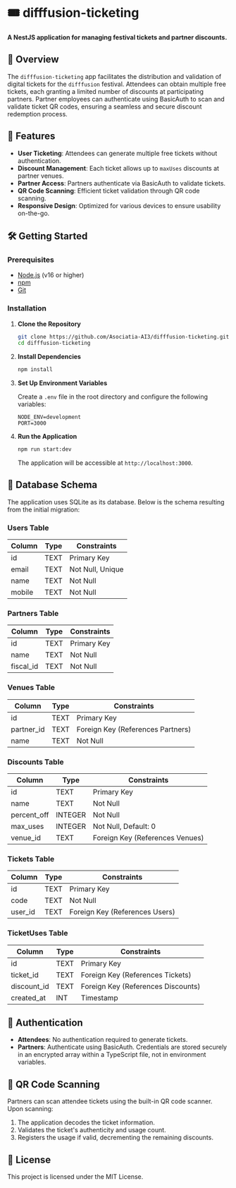 # 🎟️ difffusion-ticketing

**A NestJS application for managing festival tickets and partner discounts.**

## 📖 Overview

The `difffusion-ticketing` app facilitates the distribution and validation of digital tickets for the `difffusion` festival. Attendees can obtain multiple free tickets, each granting a limited number of discounts at participating partners. Partner employees can authenticate using BasicAuth to scan and validate ticket QR codes, ensuring a seamless and secure discount redemption process.

## 🚀 Features

- **User Ticketing**: Attendees can generate multiple free tickets without authentication.
- **Discount Management**: Each ticket allows up to `maxUses` discounts at partner venues.
- **Partner Access**: Partners authenticate via BasicAuth to validate tickets.
- **QR Code Scanning**: Efficient ticket validation through QR code scanning.
- **Responsive Design**: Optimized for various devices to ensure usability on-the-go.

## 🛠️ Getting Started

### Prerequisites

- [Node.js](https://nodejs.org/) (v16 or higher)
- [npm](https://www.npmjs.com/)
- [Git](https://git-scm.com/)

### Installation

1. **Clone the Repository**

   ```bash
   git clone https://github.com/Asociatia-AI3/difffusion-ticketing.git
   cd difffusion-ticketing
   ```

2. **Install Dependencies**

   ```bash
   npm install
   ```

3. **Set Up Environment Variables**

   Create a `.env` file in the root directory and configure the following variables:

   ```env
   NODE_ENV=development
   PORT=3000
   ```

4. **Run the Application**

   ```bash
   npm run start:dev
   ```

   The application will be accessible at `http://localhost:3000`.

## 🧾 Database Schema

The application uses SQLite as its database. Below is the schema resulting from the initial migration:

### Users Table

| Column | Type    | Constraints           |
|--------|---------|-----------------------|
| id     | TEXT    | Primary Key           |
| email  | TEXT    | Not Null, Unique      |
| name   | TEXT    | Not Null              |
| mobile | TEXT    | Not Null              |

### Partners Table

| Column    | Type | Constraints  |
|-----------|------|--------------|
| id        | TEXT | Primary Key  |
| name      | TEXT | Not Null     |
| fiscal_id | TEXT | Not Null     |

### Venues Table

| Column     | Type | Constraints                        |
|------------|------|------------------------------------|
| id         | TEXT | Primary Key                        |
| partner_id | TEXT | Foreign Key (References Partners)  |
| name       | TEXT | Not Null                           |

### Discounts Table

| Column      | Type    | Constraints                        |
|-------------|---------|------------------------------------|
| id          | TEXT    | Primary Key                        |
| name        | TEXT    | Not Null                           |
| percent_off | INTEGER | Not Null                           |
| max_uses    | INTEGER | Not Null, Default: 0               |
| venue_id    | TEXT    | Foreign Key (References Venues)    |

### Tickets Table

| Column  | Type | Constraints                        |
|---------|------|------------------------------------|
| id      | TEXT | Primary Key                        |
| code    | TEXT | Not Null                           |
| user_id | TEXT | Foreign Key (References Users)     |

### TicketUses Table

| Column      | Type | Constraints                          |
|-------------|------|--------------------------------------|
| id          | TEXT | Primary Key                          |
| ticket_id   | TEXT | Foreign Key (References Tickets)     |
| discount_id | TEXT | Foreign Key (References Discounts)   |
| created_at  | INT  | Timestamp                            |

## 🔐 Authentication

- **Attendees**: No authentication required to generate tickets.
- **Partners**: Authenticate using BasicAuth. Credentials are stored securely in an encrypted array within a TypeScript file, not in environment variables.

## 📱 QR Code Scanning

Partners can scan attendee tickets using the built-in QR code scanner. Upon scanning:

1. The application decodes the ticket information.
2. Validates the ticket's authenticity and usage count.
3. Registers the usage if valid, decrementing the remaining discounts.

## 📄 License

This project is licensed under the MIT License.
